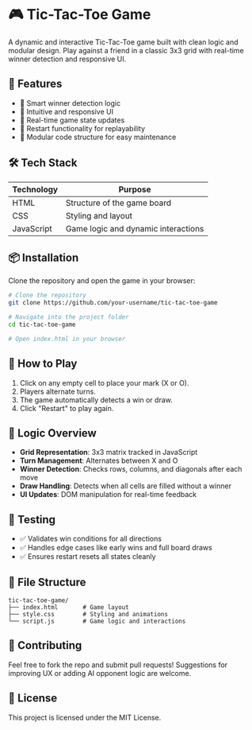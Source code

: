 # 🎮 Tic-Tac-Toe Game

A dynamic and interactive Tic-Tac-Toe game built with clean logic and modular design. Play against a friend in a classic 3x3 grid with real-time winner detection and responsive UI.

## 🚀 Features

- 🧠 Smart winner detection logic
- 🎨 Intuitive and responsive UI
- 🔄 Real-time game state updates
- 🔁 Restart functionality for replayability
- 🧩 Modular code structure for easy maintenance

## 🛠️ Tech Stack

| Technology | Purpose |
|------------|--------|
| HTML | Structure of the game board |
| CSS | Styling and layout |
| JavaScript | Game logic and dynamic interactions |

## 📦 Installation

Clone the repository and open the game in your browser:

```bash
# Clone the repository
git clone https://github.com/your-username/tic-tac-toe-game

# Navigate into the project folder
cd tic-tac-toe-game

# Open index.html in your browser
```

## 🎯 How to Play

1. Click on any empty cell to place your mark (X or O).
2. Players alternate turns.
3. The game automatically detects a win or draw.
4. Click "Restart" to play again.

## 🧠 Logic Overview

- **Grid Representation**: 3x3 matrix tracked in JavaScript
- **Turn Management**: Alternates between X and O
- **Winner Detection**: Checks rows, columns, and diagonals after each move
- **Draw Handling**: Detects when all cells are filled without a winner
- **UI Updates**: DOM manipulation for real-time feedback

## 🧪 Testing

- ✅ Validates win conditions for all directions
- ✅ Handles edge cases like early wins and full board draws
- ✅ Ensures restart resets all states cleanly

## 📁 File Structure

```
tic-tac-toe-game/
├── index.html       # Game layout
├── style.css        # Styling and animations
└── script.js        # Game logic and interactions
```

## 🤝 Contributing

Feel free to fork the repo and submit pull requests! Suggestions for improving UX or adding AI opponent logic are welcome.

## 📃 License

This project is licensed under the MIT License.


